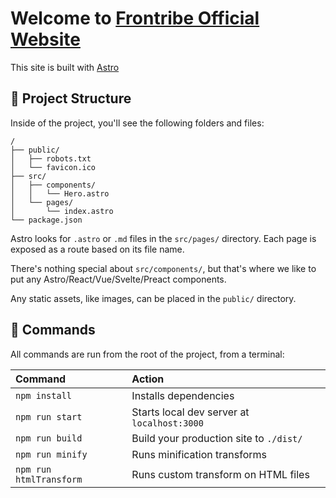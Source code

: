 # Welcome to [Frontribe Official Website](https://frontribe.com)

This site is built with [Astro](https://astro.build)

## 🚀 Project Structure

Inside of the project, you'll see the following folders and files:

```
/
├── public/
│   ├── robots.txt
│   └── favicon.ico
├── src/
│   ├── components/
│   │   └── Hero.astro
│   └── pages/
│       └── index.astro
└── package.json
```

Astro looks for `.astro` or `.md` files in the `src/pages/` directory. Each page is exposed as a route based on its file name.

There's nothing special about `src/components/`, but that's where we like to put any Astro/React/Vue/Svelte/Preact components.

Any static assets, like images, can be placed in the `public/` directory.

## 🧞 Commands

All commands are run from the root of the project, from a terminal:

| Command                 | Action                                       |
|:------------------------|:-------------------------------------------- |
| `npm install`           | Installs dependencies                        |
| `npm run start`         | Starts local dev server at `localhost:3000`  |
| `npm run build`         | Build your production site to `./dist/`      |
| `npm run minify`        | Runs minification transforms                 |
| `npm run htmlTransform` | Runs custom transform on HTML files          |
